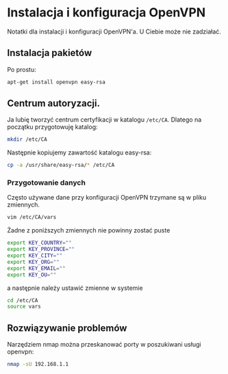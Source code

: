 # Instalacja i konfiguracja OpenVPN

Notatki dla instalacji i konfiguracji OpenVPN'a. U Ciebie może nie zadziałać.

## Instalacja pakietów

Po prostu:
```sh
apt-get install openvpn easy-rsa
```

## Centrum autoryzacji.

Ja lubię tworzyć centrum certyfikacji w katalogu `/etc/CA`.
Dlatego na początku przygotowuję katalog:
```sh
mkdir /etc/CA
```
Następnie kopiujemy zawartość katalogu easy-rsa:
```sh
cp -a /usr/share/easy-rsa/* /etc/CA
```

### Przygotowanie danych

Często używane dane przy konfiguracji OpenVPN trzymane są w pliku zmiennych.

```sh
vim /etc/CA/vars
```

Żadne z poniższych zmiennych nie powinny zostać puste
```sh
export KEY_COUNTRY=""
export KEY_PROVINCE=""
export KEY_CITY=""
export KEY_ORG=""
export KEY_EMAIL=""
export KEY_OU=""
```

a następnie należy ustawić zmienne w systemie
```sh
cd /etc/CA
source vars
```

## Rozwiązywanie problemów

Narzędziem nmap można przeskanować porty w poszukiwani usługi openvpn:
```sh
nmap -sU 192.168.1.1 
```

